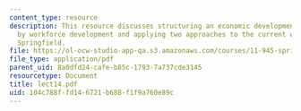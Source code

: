 ```yaml
---
content_type: resource
description: This resource discusses structuring an economic development strategy
  by workforce development and applying two approaches to the current workplan for
  Springfield.
file: https://ol-ocw-studio-app-qa.s3.amazonaws.com/courses/11-945-springfield-studio-fall-2005/104c788ffd146721b688f1f9a760e89c_lect14.pdf
file_type: application/pdf
parent_uid: 8a0dfd24-cafe-b85c-1793-7a737cde3145
resourcetype: Document
title: lect14.pdf
uid: 104c788f-fd14-6721-b688-f1f9a760e89c
---
```

